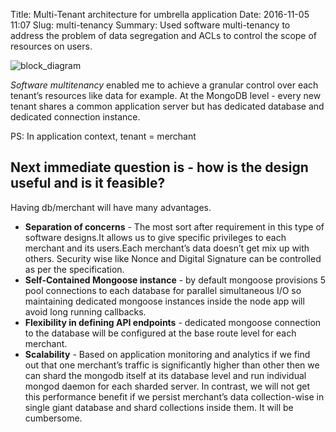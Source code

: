 Title: Multi-Tenant architecture for umbrella application
Date: 2016-11-05 11:07
Slug: multi-tenancy
Summary: Used software multi-tenancy to address the problem of data segregation and ACLs to control the scope of resources on users.

![block\_diagram]({attach}../images/diy/itd_org_architecture.png)



*Software multitenancy*  enabled me to achieve a granular control over each tenant’s resources like data for example. At the MongoDB level - every new tenant shares a common application server but has dedicated database and dedicated connection instance. 

PS:  In application context, tenant = merchant

Next immediate question is - how is the design useful and is it feasible?
-------------------------------------------------------------------------
Having db/merchant will have many advantages.

 - __Separation of concerns__ - The most sort after requirement in this type of software designs.It allows us to give specific privileges to each merchant and its users.Each merchant’s data doesn’t get mix up with others. Security wise like Nonce and Digital Signature can be controlled as per the specification.
 - __Self-Contained Mongoose instance__ - by default mongoose provisions 5 pool connections to each database for parallel simultaneous I/O so maintaining dedicated mongoose instances inside the node app will avoid long running callbacks.
 - __Flexibility in defining API endpoints__ - dedicated mongoose connection to the database will be configured at the base route level for each merchant.
 - __Scalability__ - Based on application monitoring and analytics if we find out that one merchant’s traffic is significantly higher than other then we can shard the mongodb itself at its database level and run individual mongod daemon for each sharded server. In contrast, we will not get this performance benefit if we persist merchant’s data collection-wise in single giant database and shard collections inside them. It will be cumbersome.
